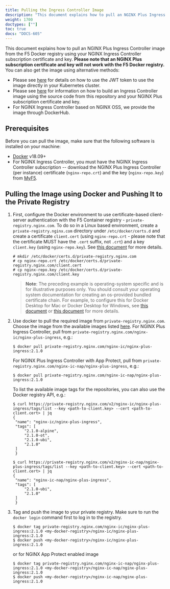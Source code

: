 ```yaml
---
title: Pulling the Ingress Controller Image
description: "This document explains how to pull an NGINX Plus Ingress Controller image from the F5 Docker registry."
weight: 1700
doctypes: [""]
toc: true
docs: "DOCS-605"
---
```


This document explains how to pull an NGINX Plus Ingress Controller image from the F5 Docker registry using your NGINX Ingress Controller subscription certificate and key. **Please note that an NGINX Plus subscription certificate and key will not work with the F5 Docker registry.** You can also get the image using alternative methods:

* Please see [here](/nginx-ingress-controller/installation/using-the-jwt-token-docker-secret) for details on how to use the JWT token to use the image directly in your Kubernetes cluster.
* Please see [here](/nginx-ingress-controller/installation/building-ingress-controller-image) for information on how to build an Ingress Controller image using the source code from this repository and your NGINX Plus subscription certificate and key.
* For NGINX Ingress Controller based on NGINX OSS, we provide the image through DockerHub.

## Prerequisites

Before you can pull the image, make sure that the following software is installed on your machine:
* [Docker](https://www.docker.com/products/docker) v18.09+
* For NGINX Ingress Controller, you must have the NGINX Ingress Controller subscription -- download the NGINX Plus Ingress Controller (per instance) certificate (`nginx-repo.crt`) and the key (`nginx-repo.key`) from [MyF5](https://myf5.com).

## Pulling the Image using Docker and Pushing It to the Private Registry

1. First, configure the Docker environment to use certificate-based client-server authentication with the F5 Container registry - `private-registry.nginx.com`.
   To do so in a Linux based environment, create a `private-registry.nginx.com` directory under `/etc/docker/certs.d` and create a certificate `client.cert` (using `nginx-repo.crt` - please note that the certificate MUST have the `.cert` suffix, not `.crt`) and a key `client.key` (using `nginx-repo.key`). See [this document](https://docs.docker.com/engine/security/certificates/) for more details.

   ```
   # mkdir /etc/docker/certs.d/private-registry.nginx.com
   # cp nginx-repo.crt /etc/docker/certs.d/private-registry.nginx.com/client.cert
   # cp nginx-repo.key /etc/docker/certs.d/private-registry.nginx.com/client.key
   ```

    > **Note**: The preceding example is operating-system specific and is for illustrative purposes only. You should consult your operating system documentation for creating an os-provided bundled certificate chain. For example, to configure this for Docker Desktop for Mac or Docker Desktop for Windows, see [this document](https://docs.docker.com/docker-for-mac/#add-client-certificates) or [this document](https://docs.docker.com/docker-for-windows/#how-do-i-add-client-certificates) for more details.

2. Use docker to pull the required image from `private-registry.nginx.com`. Choose the image from the available images listed [here](nginx-ingress-controller/technical-specifications/#images-with-nginx-plus).
   For NGINX Plus Ingress Controller, pull from `private-registry.nginx.com/nginx-ic/nginx-plus-ingress`, e.g.:
   ```
   $ docker pull private-registry.nginx.com/nginx-ic/nginx-plus-ingress:2.1.0
   ```

   For NGINX Plus Ingress Controller with App Protect, pull from `private-registry.nginx.com/nginx-ic-nap/nginx-plus-ingress`, e.g.:
   ```
   $ docker pull private-registry.nginx.com/nginx-ic-nap/nginx-plus-ingress:2.1.0
   ```

   To list the available image tags for the repositories, you can also use the Docker registry API, e.g.:
   ```
   $ curl https://private-registry.nginx.com/v2/nginx-ic/nginx-plus-ingress/tags/list --key <path-to-client.key> --cert <path-to-client.cert> | jq
   {
    "name": "nginx-ic/nginx-plus-ingress",
    "tags": [
        "2.1.0-alpine",
        "2.1.0-ot",
        "2.1.0-ubi",
        "2.1.0"
    ]
    }

   $ curl https://private-registry.nginx.com/v2/nginx-ic-nap/nginx-plus-ingress/tags/list --key <path-to-client.key> --cert <path-to-client.cert> | jq
   {
    "name": "nginx-ic-nap/nginx-plus-ingress",
    "tags": [
        "2.1.0-ubi",
        "2.1.0"
    ]
    }
   ```

3. Tag and push the image to your private registry.
   Make sure to run the `docker login` command first to log in to the registry.
   ```
   $ docker tag private-registry.nginx.com/nginx-ic/nginx-plus-ingress:2.1.0 <my-docker-registry>/nginx-ic/nginx-plus-ingress:2.1.0
   $ docker push <my-docker-registry>/nginx-ic/nginx-plus-ingress:2.1.0
   ```

   or for NGINX App Protect enabled image
   ```
   $ docker tag private-registry.nginx.com/nginx-ic-nap/nginx-plus-ingress:2.1.0 <my-docker-registry>/nginx-ic-nap/nginx-plus-ingress:2.1.0
   $ docker push <my-docker-registry>/nginx-ic-nap/nginx-plus-ingress:2.1.0
   ```
